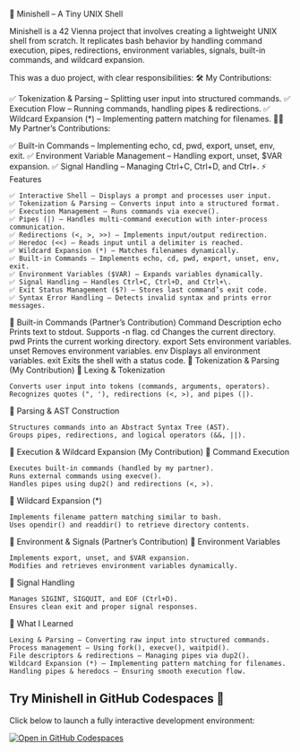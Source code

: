 🐚 Minishell – A Tiny UNIX Shell

Minishell is a 42 Vienna project that involves creating a lightweight UNIX shell from scratch. It replicates bash behavior by handling command execution, pipes, redirections, environment variables, signals, built-in commands, and wildcard expansion.

This was a duo project, with clear responsibilities:
🛠 My Contributions:

✅ Tokenization & Parsing – Splitting user input into structured commands.
✅ Execution Flow – Running commands, handling pipes & redirections.
✅ Wildcard Expansion (*) – Implementing pattern matching for filenames.
👩‍💻 My Partner’s Contributions:

✅ Built-in Commands – Implementing echo, cd, pwd, export, unset, env, exit.
✅ Environment Variable Management – Handling export, unset, $VAR expansion.
✅ Signal Handling – Managing Ctrl+C, Ctrl+D, and Ctrl+\.
⚡ Features

    ✅ Interactive Shell – Displays a prompt and processes user input.
    ✅ Tokenization & Parsing – Converts input into a structured format.
    ✅ Execution Management – Runs commands via execve().
    ✅ Pipes (|) – Handles multi-command execution with inter-process communication.
    ✅ Redirections (<, >, >>) – Implements input/output redirection.
    ✅ Heredoc (<<) – Reads input until a delimiter is reached.
    ✅ Wildcard Expansion (*) – Matches filenames dynamically.
    ✅ Built-in Commands – Implements echo, cd, pwd, export, unset, env, exit.
    ✅ Environment Variables ($VAR) – Expands variables dynamically.
    ✅ Signal Handling – Handles Ctrl+C, Ctrl+D, and Ctrl+\.
    ✅ Exit Status Management ($?) – Stores last command’s exit code.
    ✅ Syntax Error Handling – Detects invalid syntax and prints error messages.

🔧 Built-in Commands (Partner’s Contribution)
Command	Description
echo	Prints text to stdout. Supports -n flag.
cd	Changes the current directory.
pwd	Prints the current working directory.
export	Sets environment variables.
unset	Removes environment variables.
env	Displays all environment variables.
exit	Exits the shell with a status code.
📌 Tokenization & Parsing (My Contribution)
🔹 Lexing & Tokenization

    Converts user input into tokens (commands, arguments, operators).
    Recognizes quotes (", '), redirections (<, >), and pipes (|).

🔹 Parsing & AST Construction

    Structures commands into an Abstract Syntax Tree (AST).
    Groups pipes, redirections, and logical operators (&&, ||).

📌 Execution & Wildcard Expansion (My Contribution)
🔹 Command Execution

    Executes built-in commands (handled by my partner).
    Runs external commands using execve().
    Handles pipes using dup2() and redirections (<, >).

🔹 Wildcard Expansion (*)

    Implements filename pattern matching similar to bash.
    Uses opendir() and readdir() to retrieve directory contents.

📌 Environment & Signals (Partner’s Contribution)
🔹 Environment Variables

    Implements export, unset, and $VAR expansion.
    Modifies and retrieves environment variables dynamically.

🔹 Signal Handling

    Manages SIGINT, SIGQUIT, and EOF (Ctrl+D).
    Ensures clean exit and proper signal responses.

🎯 What I Learned

    Lexing & Parsing – Converting raw input into structured commands.
    Process management – Using fork(), execve(), waitpid().
    File descriptors & redirections – Managing pipes via dup2().
    Wildcard Expansion (*) – Implementing pattern matching for filenames.
    Handling pipes & heredocs – Ensuring smooth execution flow.
## Try Minishell in GitHub Codespaces 🚀
Click below to launch a fully interactive development environment:

[![Open in GitHub Codespaces](https://github.com/codespaces/badge.svg)](https://github.com/codespaces/new?repo=dcsicsak/minishell)
